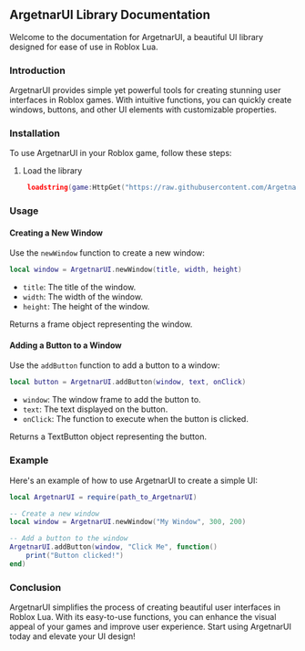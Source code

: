 ## ArgetnarUI Library Documentation

Welcome to the documentation for ArgetnarUI, a beautiful UI library designed for ease of use in Roblox Lua.

### Introduction

ArgetnarUI provides simple yet powerful tools for creating stunning user interfaces in Roblox games. With intuitive functions, you can quickly create windows, buttons, and other UI elements with customizable properties.

### Installation

To use ArgetnarUI in your Roblox game, follow these steps:

1. Load the library
   ```lua
    loadstring(game:HttpGet("https://raw.githubusercontent.com/ArgetnarYT/Library/main/ArgetnarLibrary.lua", true))()
   ```

### Usage

#### Creating a New Window

Use the `newWindow` function to create a new window:

```lua
local window = ArgetnarUI.newWindow(title, width, height)
```

- `title`: The title of the window.
- `width`: The width of the window.
- `height`: The height of the window.

Returns a frame object representing the window.

#### Adding a Button to a Window

Use the `addButton` function to add a button to a window:

```lua
local button = ArgetnarUI.addButton(window, text, onClick)
```

- `window`: The window frame to add the button to.
- `text`: The text displayed on the button.
- `onClick`: The function to execute when the button is clicked.

Returns a TextButton object representing the button.

### Example

Here's an example of how to use ArgetnarUI to create a simple UI:

```lua
local ArgetnarUI = require(path_to_ArgetnarUI)

-- Create a new window
local window = ArgetnarUI.newWindow("My Window", 300, 200)

-- Add a button to the window
ArgetnarUI.addButton(window, "Click Me", function()
    print("Button clicked!")
end)
```

### Conclusion

ArgetnarUI simplifies the process of creating beautiful user interfaces in Roblox Lua. With its easy-to-use functions, you can enhance the visual appeal of your games and improve user experience. Start using ArgetnarUI today and elevate your UI design!
